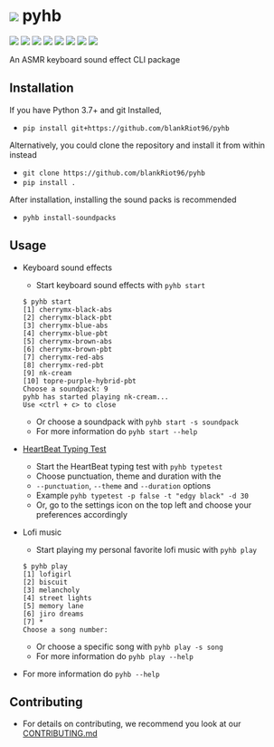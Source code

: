 # ![](pyhb/typing_tester/assets/pyhb_icon.png) pyhb
  ![](https://img.shields.io/github/license/blankRiot96/pyhb) 
  ![](https://img.shields.io/github/v/tag/blankRiot96/pyhb)
  ![](https://img.shields.io/pypi/dm/pyhb)
  ![](https://img.shields.io/github/pipenv/locked/dependency-version/blankRiot96/pyhb/pygame) 
  ![](https://img.shields.io/github/pipenv/locked/dependency-version/blankRiot96/pyhb/keyboard)
  ![](https://img.shields.io/github/pipenv/locked/dependency-version/blankRiot96/pyhb/requests) 
  ![](https://img.shields.io/github/pipenv/locked/dependency-version/blankRiot96/pyhb/click) 
  ![](https://img.shields.io/github/issues-closed/blankRiot96/pyhb)
  

An ASMR keyboard sound effect CLI package

## Installation
If you have Python 3.7+ and git Installed,
 - `pip install git+https://github.com/blankRiot96/pyhb`

Alternatively, you could clone the repository and install it from within
instead
- `git clone https://github.com/blankRiot96/pyhb`
- `pip install .`

After installation, installing the sound packs is recommended
 - `pyhb install-soundpacks`

## Usage
  - Keyboard sound effects
    - Start keyboard sound effects with `pyhb start`
    ```
    $ pyhb start
    [1] cherrymx-black-abs
    [2] cherrymx-black-pbt
    [3] cherrymx-blue-abs
    [4] cherrymx-blue-pbt
    [5] cherrymx-brown-abs
    [6] cherrymx-brown-pbt
    [7] cherrymx-red-abs
    [8] cherrymx-red-pbt
    [9] nk-cream
    [10] topre-purple-hybrid-pbt
    Choose a soundpack: 9
    pyhb has started playing nk-cream...
    Use <ctrl + c> to close
    ```
    - Or choose a soundpack with `pyhb start -s soundpack`
    - For more information do `pyhb start --help`
 
  - <a href="https://github.com/blankRiot96/pyhb/blob/main/pyhb/typing_tester/README.md">HeartBeat Typing Test</a>
    - Start the HeartBeat typing test with `pyhb typetest`
    - Choose punctuation, theme and duration with the
    - `--punctuation`, `--theme` and `--duration` options
    - Example `pyhb typetest -p false -t "edgy black" -d 30`
    - Or, go to the settings icon on the top left and choose your preferences accordingly
  
  - Lofi music
    - Start playing my personal favorite lofi music with `pyhb play`
    ```
    $ pyhb play
    [1] lofigirl
    [2] biscuit
    [3] melancholy
    [4] street lights
    [5] memory lane
    [6] jiro dreams
    [7] *
    Choose a song number:
    ```
    - Or choose a specific song with `pyhb play -s song`
    - For more information do `pyhb play --help`
  
  - For more information do `pyhb --help`

## Contributing
  - For details on contributing, we recommend you look at our <a href="https://github.com/blankRiot96/pyhb/blob/main/CONTRIBUTING.md">CONTRIBUTING.md</a>
